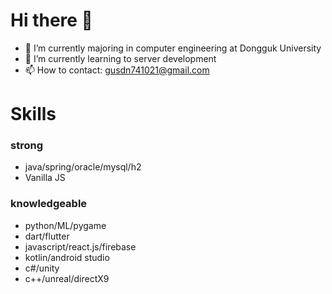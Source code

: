 # Hi there 👋
- 🔭 I’m currently majoring in computer engineering at Dongguk University
- 🌱 I’m currently learning to server development
- 📫 How to contact: gusdn741021@gmail.com

# Skills
### strong

- java/spring/oracle/mysql/h2
- Vanilla JS

### knowledgeable

- python/ML/pygame
- dart/flutter
- javascript/react.js/firebase
- kotlin/android studio
- c#/unity
- c++/unreal/directX9

<!--
**khwoowoo/khwoowoo** is a ✨ _special_ ✨ repository because its `README.md` (this file) appears on your GitHub profile.

Here are some ideas to get you started:

- 🔭 I’m currently working on ...
- 🌱 I’m currently learning ...
- 👯 I’m looking to collaborate on ...
- 🤔 I’m looking for help with ...
- 💬 Ask me about ...
- 📫 How to reach me: ...
- 😄 Pronouns: ...
- ⚡ Fun fact: ...
-->
